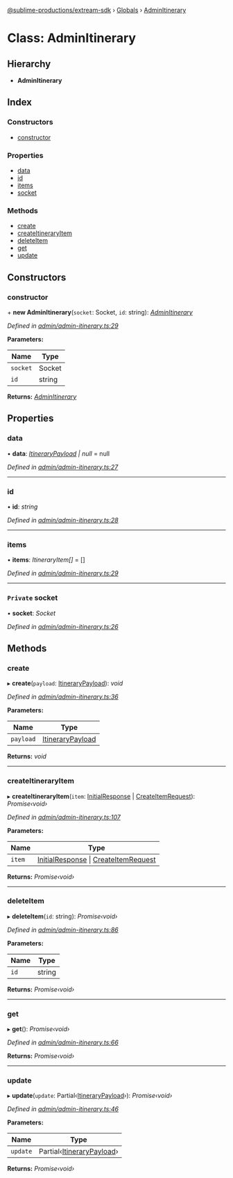 [@sublime-productions/extream-sdk](../README.md) › [Globals](../globals.md) › [AdminItinerary](adminitinerary.md)

# Class: AdminItinerary

## Hierarchy

* **AdminItinerary**

## Index

### Constructors

* [constructor](adminitinerary.md#constructor)

### Properties

* [data](adminitinerary.md#data)
* [id](adminitinerary.md#id)
* [items](adminitinerary.md#items)
* [socket](adminitinerary.md#private-socket)

### Methods

* [create](adminitinerary.md#create)
* [createItineraryItem](adminitinerary.md#createitineraryitem)
* [deleteItem](adminitinerary.md#deleteitem)
* [get](adminitinerary.md#get)
* [update](adminitinerary.md#update)

## Constructors

###  constructor

\+ **new AdminItinerary**(`socket`: Socket, `id`: string): *[AdminItinerary](adminitinerary.md)*

*Defined in [admin/admin-itinerary.ts:29](https://github.com/Extream-SaaS/ex-sdk/blob/bef9da7/src/admin/admin-itinerary.ts#L29)*

**Parameters:**

Name | Type |
------ | ------ |
`socket` | Socket |
`id` | string |

**Returns:** *[AdminItinerary](adminitinerary.md)*

## Properties

###  data

• **data**: *[ItineraryPayload](../interfaces/itinerarypayload.md) | null* = null

*Defined in [admin/admin-itinerary.ts:27](https://github.com/Extream-SaaS/ex-sdk/blob/bef9da7/src/admin/admin-itinerary.ts#L27)*

___

###  id

• **id**: *string*

*Defined in [admin/admin-itinerary.ts:28](https://github.com/Extream-SaaS/ex-sdk/blob/bef9da7/src/admin/admin-itinerary.ts#L28)*

___

###  items

• **items**: *ItineraryItem[]* = []

*Defined in [admin/admin-itinerary.ts:29](https://github.com/Extream-SaaS/ex-sdk/blob/bef9da7/src/admin/admin-itinerary.ts#L29)*

___

### `Private` socket

• **socket**: *Socket*

*Defined in [admin/admin-itinerary.ts:26](https://github.com/Extream-SaaS/ex-sdk/blob/bef9da7/src/admin/admin-itinerary.ts#L26)*

## Methods

###  create

▸ **create**(`payload`: [ItineraryPayload](../interfaces/itinerarypayload.md)): *void*

*Defined in [admin/admin-itinerary.ts:36](https://github.com/Extream-SaaS/ex-sdk/blob/bef9da7/src/admin/admin-itinerary.ts#L36)*

**Parameters:**

Name | Type |
------ | ------ |
`payload` | [ItineraryPayload](../interfaces/itinerarypayload.md) |

**Returns:** *void*

___

###  createItineraryItem

▸ **createItineraryItem**(`item`: [InitialResponse](../interfaces/initialresponse.md) | [CreateItemRequest](../globals.md#createitemrequest)): *Promise‹void›*

*Defined in [admin/admin-itinerary.ts:107](https://github.com/Extream-SaaS/ex-sdk/blob/bef9da7/src/admin/admin-itinerary.ts#L107)*

**Parameters:**

Name | Type |
------ | ------ |
`item` | [InitialResponse](../interfaces/initialresponse.md) &#124; [CreateItemRequest](../globals.md#createitemrequest) |

**Returns:** *Promise‹void›*

___

###  deleteItem

▸ **deleteItem**(`id`: string): *Promise‹void›*

*Defined in [admin/admin-itinerary.ts:86](https://github.com/Extream-SaaS/ex-sdk/blob/bef9da7/src/admin/admin-itinerary.ts#L86)*

**Parameters:**

Name | Type |
------ | ------ |
`id` | string |

**Returns:** *Promise‹void›*

___

###  get

▸ **get**(): *Promise‹void›*

*Defined in [admin/admin-itinerary.ts:66](https://github.com/Extream-SaaS/ex-sdk/blob/bef9da7/src/admin/admin-itinerary.ts#L66)*

**Returns:** *Promise‹void›*

___

###  update

▸ **update**(`update`: Partial‹[ItineraryPayload](../interfaces/itinerarypayload.md)›): *Promise‹void›*

*Defined in [admin/admin-itinerary.ts:46](https://github.com/Extream-SaaS/ex-sdk/blob/bef9da7/src/admin/admin-itinerary.ts#L46)*

**Parameters:**

Name | Type |
------ | ------ |
`update` | Partial‹[ItineraryPayload](../interfaces/itinerarypayload.md)› |

**Returns:** *Promise‹void›*
